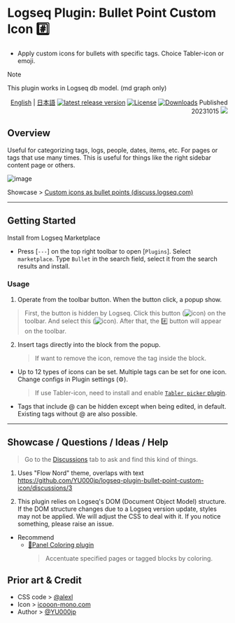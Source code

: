 # Logseq Plugin: Bullet Point Custom Icon #️⃣

- Apply custom icons for bullets with specific tags. Choice Tabler-icon or emoji.

> [!NOTE]
This plugin works in Logseq db model. (md graph only)

<div align="right">
 
[English](https://github.com/YU000jp/logseq-plugin-bullet-point-custom-icon) | [日本語](https://github.com/YU000jp/logseq-plugin-bullet-point-custom-icon/blob/main/readme.ja.md)
[![latest release version](https://img.shields.io/github/v/release/YU000jp/logseq-plugin-bullet-point-custom-icon)](https://github.com/YU000jp/logseq-plugin-bullet-point-custom-icon/releases) [![License](https://img.shields.io/github/license/YU000jp/logseq-plugin-bullet-point-custom-icon?color=blue)](https://github.com/YU000jp/logseq-plugin-bullet-point-custom-icon/LICENSE) [![Downloads](https://img.shields.io/github/downloads/YU000jp/logseq-plugin-bullet-point-custom-icon/total.svg)](https://github.com/YU000jp/logseq-plugin-bullet-point-custom-icon/releases) Published 20231015 <a href="https://www.buymeacoffee.com/yu000japan"><img src="https://img.buymeacoffee.com/button-api/?text=Buy me a pizza&emoji=🍕&slug=yu000japan&button_colour=FFDD00&font_colour=000000&font_family=Poppins&outline_colour=000000&coffee_colour=ffffff" /></a>
 </div>

## Overview

Useful for categorizing tags, logs, people, dates, items, etc. For pages or tags that use many times. This is useful for things like the right sidebar content page or others.

![image](https://github.com/YU000jp/logseq-plugin-bullet-point-custom-icon/assets/111847207/99beeaaa-7c17-4d76-98fc-05e65e2dbd8b)

Showcase > [Custom icons as bullet points (discuss.logseq.com)](https://discuss.logseq.com/t/custom-icons-as-bullet-points/20306)

---

## Getting Started

Install from Logseq Marketplace
  - Press [`---`] on the top right toolbar to open [`Plugins`]. Select `marketplace`. Type `Bullet` in the search field, select it from the search results and install.

### Usage

1. Operate from the toolbar button. When the button click, a popup show.
  > First, the button is hidden by Logseq. Click this button (![icon](https://github.com/YU000jp/logseq-plugin-bullet-point-custom-icon/assets/111847207/136f9d0f-9dcf-4942-9821-c9f692fcfc2f)) on the toolbar. And select this (![icon](https://github.com/YU000jp/logseq-plugin-bullet-point-custom-icon/assets/111847207/a1b66c1f-6c2a-43c0-bcf3-7c0c8e188c6d)). After that, the #️⃣ button will appear on the toolbar.
2. Insert tags directly into the block from the popup.
   > If want to remove the icon, remove the tag inside the block.
- Up to 12 types of icons can be set. Multiple tags can be set for one icon. Change configs in Plugin settings (⚙️).
  > If use Tabler-icon, need to install and enable [`Tabler picker` plugin](https://github.com/yoyurec/logseq-tabler-picker).
- Tags that include @ can be hidden except when being edited, in default. Existing tags without @ are also possible.


---

## Showcase / Questions / Ideas / Help

> Go to the [Discussions](https://github.com/YU000jp/logseq-plugin-bullet-point-custom-icon/discussions) tab to ask and find this kind of things.

1. Uses "Flow Nord" theme, overlaps with text https://github.com/YU000jp/logseq-plugin-bullet-point-custom-icon/discussions/3

1. This plugin relies on Logseq's DOM (Document Object Model) structure. If the DOM structure changes due to a Logseq version update, styles may not be applied. We will adjust the CSS to deal with it. If you notice something, please raise an issue.

- Recommend
  - [🎨Panel Coloring plugin](https://github.com/YU000jp/logseq-plugin-panel-coloring)
    > Accentuate specified pages or tagged blocks by coloring.

## Prior art & Credit

- CSS code > [@alexl](https://codeberg.org/alexl/for-logseq)
- Icon > [icooon-mono.com](https://icooon-mono.com/14744-%e3%82%b7%e3%83%a3%e3%83%bc%e3%83%97%e3%82%a2%e3%82%a4%e3%82%b3%e3%83%b32/)
- Author >  [@YU000jp](https://github.com/YU000jp)
